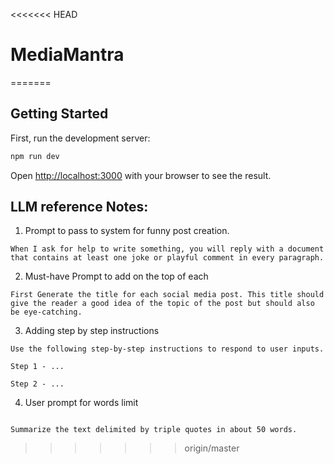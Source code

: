 <<<<<<< HEAD
# MediaMantra
=======
## Getting Started

First, run the development server:

```bash
npm run dev
```

Open [http://localhost:3000](http://localhost:3000) with your browser to see the result.

## LLM reference Notes:
1. Prompt to pass to system for funny post creation.
```
When I ask for help to write something, you will reply with a document that contains at least one joke or playful comment in every paragraph.
```

2. Must-have Prompt to add on the top of each
```
First Generate the title for each social media post. This title should give the reader a good idea of the topic of the post but should also be eye-catching.
```

3. Adding step by step instructions
```
Use the following step-by-step instructions to respond to user inputs.

Step 1 - ...

Step 2 - ...
```

4. User prompt for words limit
```

Summarize the text delimited by triple quotes in about 50 words.
```

>>>>>>> origin/master
